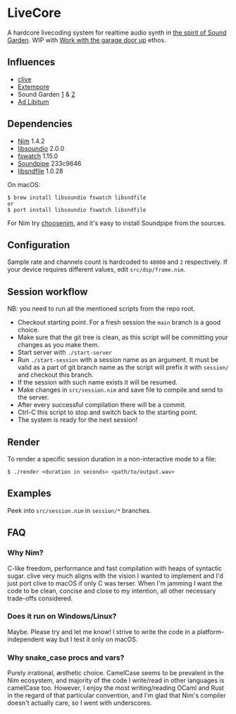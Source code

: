 # LiveCore

A hardcore livecoding system for realtime audio synth in [the spirit of Sound Garden](http://ul.mantike.pro/sound-garden-manifesto.html).
WIP with
[Work with the garage door up](https://notes.andymatuschak.org/Work_with_the_garage_door_up) ethos.

## Influences

- [clive](https://mathr.co.uk/clive/)
- [Extempore](https://extemporelang.github.io)
- Sound Garden [1](https://github.com/ul/sound-garden) & [2](https://github.com/ul/sound-garden-0x2)
- [Ad Libitum](https://github.com/ul/ad-libitum)

## Dependencies

- [Nim](https://nim-lang.org) 1.4.2
- [libsoundio](http://libsound.io) 2.0.0
- [fswatch](http://emcrisostomo.github.io/fswatch/) 1.15.0
- [Soundpipe](https://pbat.ch/proj/soundpipe.html) 233c9646
- [libsndfile](http://www.mega-nerd.com/libsndfile/) 1.0.28

On macOS:

```
$ brew install libsoundio fswatch libsndfile
or
$ port install libsoundio fswatch libsndfile
```

For Nim try [choosenim](https://github.com/dom96/choosenim#choosenim),
and it's easy to install Soundpipe from the sources.

## Configuration

Sample rate and channels count is hardcoded to `48000` and `2` respectively.
If your device requires different values, edit `src/dsp/frame.nim`.

## Session workflow

NB: you need to run all the mentioned scripts from the repo root.

- Checkout starting point. For a fresh session the `main` branch is a good choice.
- Make sure that the git tree is clean, as this script will be committing your
  changes as you make them.
- Start server with `./start-server`
- Run `./start-session` with a session name as an argument.
  It must be valid as a part of git branch name as the script will prefix it with
  `session/` and checkout this branch.
- If the session with such name exists it will be resumed.
- Make changes in `src/session.nim` and save file to compile and send to the server.
- After every successful compilation there will be a commit.
- Ctrl-C this script to stop and switch back to the starting point.
- The system is ready for the next session!

## Render

To render a specific session duration in a non-interactive mode to a file:

```
$ ./render <duration in seconds> <path/to/output.wav>
```

## Examples

Peek into `src/session.nim` in `session/*` branches.

## FAQ

### Why Nim?

C-like freedom, performance and fast compilation with heaps of syntactic sugar.
clive very much aligns with the vision I wanted to implement and I'd just port
clive to macOS if only C was terser. When I'm jamming I want the code to be
clean, concise and close to my intention, all other necessary trade-offs
considered.

### Does it run on Windows/Linux?

Maybe. Please try and let me know! I strive to write the code in a
platform-independent way but I test it only on macOS.

### Why snake_case procs and vars?

Purely irrational, æsthetic choice. CamelCase seems to be prevalent in the Nim
ecosystem, and majority of the code I write/read in other languages is camelCase
too. However, I enjoy the most writing/reading OCaml and Rust in the regard of
that particular convention, and I'm glad that Nim's compiler doesn't actually
care, so I went with underscores.

